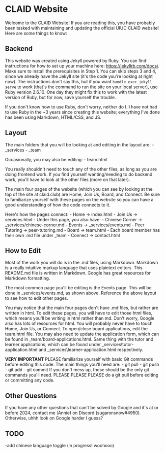 # CLAID Website

Welcome to the CLAID Website! If you are reading this, you have probably been tasked with maintaining and updating the official UIUC CLAID website! Here are some things to know:

## Backend
This website was created using Jekyll powered by Ruby. You can find instructions for how to set up your machine here: https://jekyllrb.com/docs/. Make sure to install the prerequisites in Step 1. You can skip steps 3 and 4, since we already have the Jekyll site (it's the code you're looking at right now). The instructions don't say this, but if you want `bundle exec jekyll serve` to work (that's the command to run the site on your local server), use Ruby version 2.6.10. One day they might fix this to work with the latest version of Ruby, but for now, save yourself the trouble.

If you don't know how to use Ruby, don't worry, neither do I. I have not had to use Ruby in the ~3 years since creating this website; everything I've done has been using Markdown, HTML/CSS, and JS.

## Layout
The main folders that you will be looking at and editing in the layout are:
    - _services
    - _team

Occasionally, you may also be editing:
    - team.html

You really shouldn't need to touch any of the other files, as long as you are doing frontend work. If you find yourself wanting/needing to do backend work, you'll have to look at the other files (more on that later).

The main four pages of the website (which you can see by looking at the top of the site at claid.club) are Home, Join Us, Board, and Connect. Be sure to familiarize yourself with these pages on the website so you can have a good understanding of how the code connects to it.

Here's how the pages connect:
    - Home -> index.html
    - Join Us -> services.html
        - Under this page, you also have:
        - Chinese Corner -> _services/chinese-corner.md
        - Events -> _services/events.md
        - Peer Tutoring -> peer-tutoring.md
    - Board -> team.html
        - Each board member has their own .md file under _team
    - Connect -> contact.html

## How to Edit
Most of the work you will do is in the .md files, using Markdown. Markdown is a really intuitive markup language that uses plaintext editors. This README.md file is written in Markdown. Google has great resources for Markdown formatting.

The most common page you'll be editing is the Events page. This will be done in _services/events.md, as shown above. Reference the above layout to see how to edit other pages.

You may notice that the main four pages don't have .md files, but rather are written in html. To edit these pages, you will have to edit those html files, which means you'll be writing in html rather than md. Don't worry, Google also has lots of resources for html. You will probably never have to touch Home, Join Us, or Connect. To open/close board applications, edit the team.html file. You may also need to update the application form, which can be found in _team/board-applications.html. Same thing with the tutor and learner applications, which can be found under _services\tutor-application.html and _services\learner-application.html respectively.

**VERY IMPORTANT**
PLEASE familiarize yourself with basic Git commands before editing this code. The main things you'll need are:
    - git pull
    - git push
    - git add
    - git commit
If you don't mess up, these should be the only git commands you'll need. PLEASE PLEASE PLEASE do a git pull before editing or committing any code.

## Other Questions
If you have any other questions that can't be solved by Google and it's at or before 2024, contact me (Annie) on Discord (sugaronsnow#4950). Otherwise, uhhh look on Google harder I guess?

## TODO
-add chinese language toggle (in progress! woohooo) <br/>

